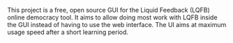 This project is a free, open source GUI for the Liquid Feedback (LQFB) online democracy tool. It aims to allow doing most work with LQFB inside the GUI instead of having to use the web interface. The UI aims at maximum usage speed after a short learning period.